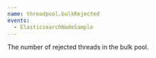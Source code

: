 ```yaml
---
name: threadpool.bulkRejected
events:
  - ElasticsearchNodeSample
---
```


The number of rejected threads in the bulk pool.